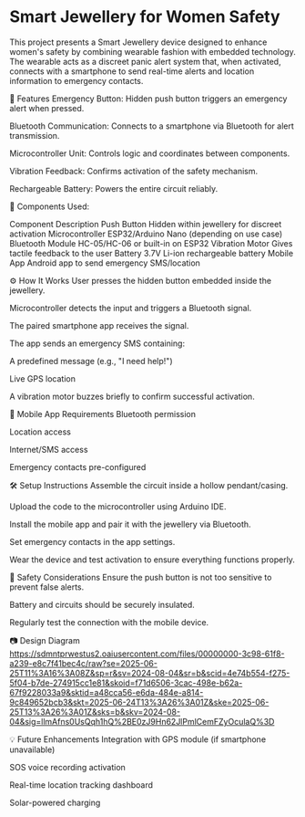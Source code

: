 # Smart Jewellery for Women Safety

This project presents a Smart Jewellery device designed to enhance women's safety by combining wearable fashion with embedded technology. The wearable acts as a discreet panic alert system that, when activated, connects with a smartphone to send real-time alerts and location information to emergency contacts.



🎯 Features 
Emergency Button: Hidden push button triggers an emergency alert when pressed.


Bluetooth Communication: Connects to a smartphone via Bluetooth for alert transmission.


Microcontroller Unit: Controls logic and coordinates between components.


Vibration Feedback: Confirms activation of the safety mechanism.

Rechargeable Battery: Powers the entire circuit reliably.

🧩 Components Used:

Component	Description
Push Button	Hidden within jewellery for discreet activation
Microcontroller	ESP32/Arduino Nano (depending on use case)
Bluetooth Module	HC-05/HC-06 or built-in on ESP32
Vibration Motor	Gives tactile feedback to the user
Battery	3.7V Li-ion rechargeable battery
Mobile App	Android app to send emergency SMS/location

⚙️ How It Works
User presses the hidden button embedded inside the jewellery.

Microcontroller detects the input and triggers a Bluetooth signal.

The paired smartphone app receives the signal.

The app sends an emergency SMS containing:

A predefined message (e.g., "I need help!")

Live GPS location

A vibration motor buzzes briefly to confirm successful activation.

📱 Mobile App Requirements
Bluetooth permission

Location access

Internet/SMS access

Emergency contacts pre-configured

🛠 Setup Instructions
Assemble the circuit inside a hollow pendant/casing.

Upload the code to the microcontroller using Arduino IDE.

Install the mobile app and pair it with the jewellery via Bluetooth.

Set emergency contacts in the app settings.

Wear the device and test activation to ensure everything functions properly.

🔐 Safety Considerations
Ensure the push button is not too sensitive to prevent false alerts.

Battery and circuits should be securely insulated.

Regularly test the connection with the mobile device.

📷 Design Diagram
https://sdmntprwestus2.oaiusercontent.com/files/00000000-3c98-61f8-a239-e8c7f41bec4c/raw?se=2025-06-25T11%3A16%3A08Z&sp=r&sv=2024-08-04&sr=b&scid=4e74b554-f275-5f04-b7de-274915cc1e81&skoid=f71d6506-3cac-498e-b62a-67f9228033a9&sktid=a48cca56-e6da-484e-a814-9c849652bcb3&skt=2025-06-24T13%3A26%3A01Z&ske=2025-06-25T13%3A26%3A01Z&sks=b&skv=2024-08-04&sig=llmAfns0UsQqh1hQ%2BE0zJ9Hn62JlPmlCemFZyOculaQ%3D

💡 Future Enhancements
Integration with GPS module (if smartphone unavailable)

SOS voice recording activation

Real-time location tracking dashboard

Solar-powered charging

